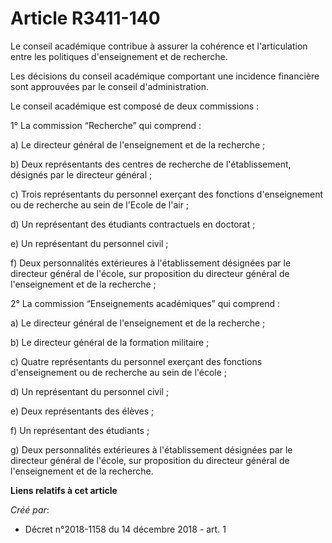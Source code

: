 # Article R3411-140

Le conseil académique contribue à assurer la cohérence et l'articulation entre les politiques d'enseignement et de recherche.

Les décisions du conseil académique comportant une incidence financière sont approuvées par le conseil d'administration.

Le conseil académique est composé de deux commissions :

1° La commission “Recherche” qui comprend :

a) Le directeur général de l'enseignement et de la recherche ;

b) Deux représentants des centres de recherche de l'établissement, désignés par le directeur général ;

c) Trois représentants du personnel exerçant des fonctions d'enseignement ou de recherche au sein de l'Ecole de l'air ;

d) Un représentant des étudiants contractuels en doctorat ;

e) Un représentant du personnel civil ;

f) Deux personnalités extérieures à l'établissement désignées par le directeur général de l'école, sur proposition du
directeur général de l'enseignement et de la recherche ;

2° La commission “Enseignements académiques” qui comprend :

a) Le directeur général de l'enseignement et de la recherche ;

b) Le directeur général de la formation militaire ;

c) Quatre représentants du personnel exerçant des fonctions d'enseignement ou de recherche au sein de l'école ;

d) Un représentant du personnel civil ;

e) Deux représentants des élèves ;

f) Un représentant des étudiants ;

g) Deux personnalités extérieures à l'établissement désignées par le directeur général de l'école, sur proposition du
directeur général de l'enseignement et de la recherche.

**Liens relatifs à cet article**

_Créé par_:

  - Décret n°2018-1158 du 14 décembre 2018 - art. 1
